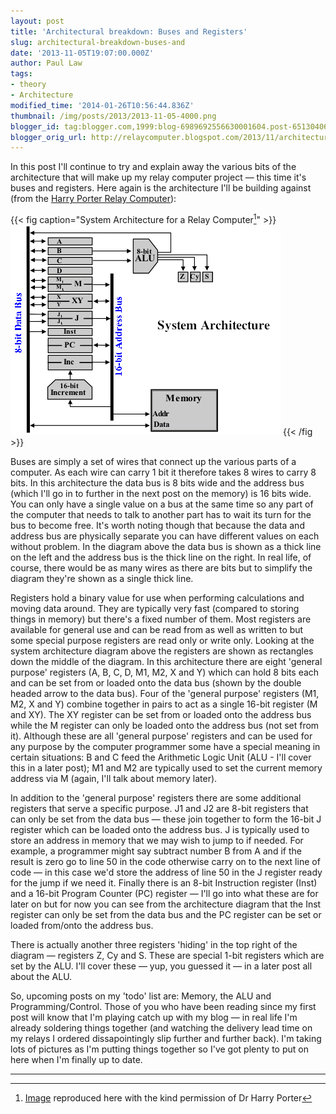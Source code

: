```yaml
---
layout: post
title: 'Architectural breakdown: Buses and Registers'
slug: architectural-breakdown-buses-and
date: '2013-11-05T19:07:00.000Z'
author: Paul Law
tags:
- theory
- Architecture
modified_time: '2014-01-26T10:56:44.836Z'
thumbnail: /img/posts/2013/2013-11-05-4000.png
blogger_id: tag:blogger.com,1999:blog-6989692556630001604.post-6513040670104646455
blogger_orig_url: http://relaycomputer.blogspot.com/2013/11/architectural-breakdown-buses-and.html
---
```


In this post I'll continue to try and explain away the various bits of the 
architecture that will make up my relay computer project — this time it's 
buses and registers. Here again is the architecture I'll be building against 
(from the [Harry Porter Relay Computer](http://web.cecs.pdx.edu/~harry/Relay/index.html)):

{{< fig caption="System Architecture for a Relay Computer[^1]" >}}
![System Architecture for a Relay Computer](/img/posts/2013/2013-11-05-0000.png)
{{< /fig >}}

Buses are simply a set of wires that 
connect up the various parts of a computer. As each wire can carry 1 bit it 
therefore takes 8 wires to carry 8 bits. In this architecture the data bus is 
8 bits wide and the address bus (which I'll go in to further in the next post 
on the memory) is 16 bits wide. You can only have a single value on a bus at 
the same time so any part of the computer that needs to talk to another part 
has to wait its turn for the bus to become free. It's worth noting though that 
because the data and address bus are physically separate you can have 
different values on each without problem. In the diagram above the data bus is 
shown as a thick line on the left and the address bus is the thick line on the 
right. In real life, of course, there would be as many wires as there are bits 
but to simplify the diagram they're shown as a single thick 
line.

Registers hold a binary value for use when 
performing calculations and moving data around. They are typically very fast 
(compared to storing things in memory) but there's a fixed number of them. 
Most registers are available for general use and can be read from as well as 
written to but some special purpose registers are read only or write only. 
Looking at the system architecture diagram above the registers are shown as 
rectangles down the middle of the diagram. In this architecture there are 
eight 'general purpose' registers (A, B, C, D, M1, M2, X and Y) which can hold 
8 bits each and can be set from or loaded onto the data bus (shown by the 
double headed arrow to the data bus). Four of the 'general purpose' registers 
(M1, M2, X and Y) combine together in pairs to act as a single 16-bit register 
(M and XY). The XY register can be set from or loaded onto the address bus 
while the M register can only be loaded onto the address bus (not set from 
it). Although these are all 'general purpose' registers and can be used for 
any purpose by the computer programmer some have a special meaning in certain 
situations: B and C feed the Arithmetic Logic Unit (ALU - I'll cover this in a 
later post); M1 and M2 are typically used to set the current memory address 
via M (again, I'll talk about memory later).

In addition to the 'general purpose' registers there are some additional 
registers that serve a specific purpose. J1 and J2 are 8-bit registers that 
can only be set from the data bus — these join together to form the 16-bit J 
register which can be loaded onto the address bus. J is typically used to 
store an address in memory that we may wish to jump to if needed. For example, 
a programmer might say subtract number B from A and if the result is zero go 
to line 50 in the code otherwise carry on to the next line of code — in this 
case we'd store the address of line 50 in the J register ready for the jump if 
we need it. Finally there is an 8-bit Instruction register (Inst) and a 16-bit 
Program Counter (PC) register — I'll go into what these are for later on but 
for now you can see from the architecture diagram that the Inst register can 
only be set from the data bus and the PC register can be set or loaded 
from/onto the address bus.

There is actually 
another three registers 'hiding' in the top right of the diagram — registers 
Z, Cy and S. These are special 1-bit registers which are set by the ALU. I'll 
cover these — yup, you guessed it — in a later post all about the 
ALU.

So, upcoming posts on my 'todo' list are: 
Memory, the ALU and Programming/Control. Those of you who have been reading 
since my first post will know that I'm playing catch up with my blog — in real 
life I'm already soldering things together (and watching the delivery lead 
time on my relays I ordered dissapointingly slip further and further back). 
I'm taking lots of pictures as I'm putting things together so I've got plenty 
to put on here when I'm finally up to date.

---

[^1]: [Image](http://web.cecs.pdx.edu/~harry/Relay/RelayPaper.htm#Overall%20System%20Architecture) reproduced here with the kind permission of Dr Harry Porter
